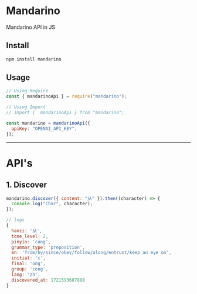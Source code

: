 # Mandarino

Mandarino API in JS

## Install

```bash
npm install mandarino
```

## Usage

```javascript
// Using Require
const { mandarinoApi } = require("mandarino");

// Using Import
// import {  mandarinoApi } from "mandarino";

const mandarino = mandarinoApi({
  apiKey: "OPENAI_API_KEY",
});
```

---

# API's

## 1. Discover

```javascript
mandarino.discover({ content: "从" }).then((character) => {
  console.log("Char", character);
});

// logs
{
  hanzi: '从',
  tone_level: 2,
  pinyin: 'cóng',
  grammar_type: 'preposition',
  en: 'from/by/since/obey/follow/along/entrust/keep an eye on',
  initial: 'c',
  final: 'ong',
  group: 'cong',
  lang: 'zh',
  discovered_at: 1721593687888
}
```
